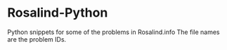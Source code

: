 # Rosalind-Python
Python snippets for some of the problems in Rosalind.info
The file names are the problem IDs.
